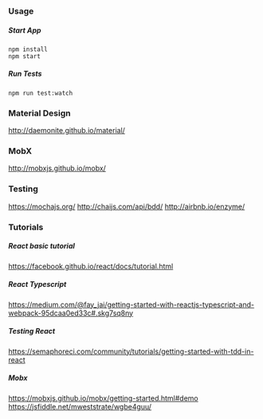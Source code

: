 ### Usage
##### Start App
```
npm install
npm start
```
##### Run Tests
```
npm run test:watch
```


### Material Design
http://daemonite.github.io/material/

### MobX
http://mobxjs.github.io/mobx/

### Testing
https://mochajs.org/
http://chaijs.com/api/bdd/
http://airbnb.io/enzyme/

### Tutorials
##### React basic tutorial
https://facebook.github.io/react/docs/tutorial.html

##### React Typescript
https://medium.com/@fay_jai/getting-started-with-reactjs-typescript-and-webpack-95dcaa0ed33c#.skg7sq8ny

##### Testing React
https://semaphoreci.com/community/tutorials/getting-started-with-tdd-in-react

##### Mobx
https://mobxjs.github.io/mobx/getting-started.html#demo
https://jsfiddle.net/mweststrate/wgbe4guu/

